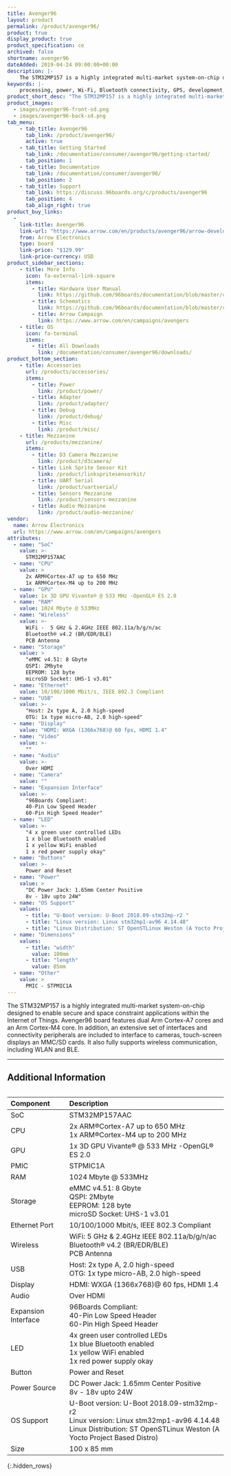 ```yaml
---
title: Avenger96
layout: product
permalink: /product/avenger96/
product: true
display_product: true
product_specification: ce
archived: false
shortname: avenger96
dateAdded: 2019-04-24 09:00:00+00:00
description: |-
    The STM32MP157 is a highly integrated multi-market system-on-chip designed to enable secure and space constraint applications within the Internet of Things. Avenger96 board features dual Arm Cortex-A7 cores and an Arm Cortex-M4 core. In addition, an extensive set of interfaces and connectivity peripherals are included to interface to cameras, touch-screen displays an MMC/SD cards. It also fully supports wireless communication, including WLAN and BLE.
keywords: |-
    processing, power, Wi-Fi, Bluetooth connectivity, GPS, development, board, mid-tier, Qualcomm, APQ8016E, processor, low cost, Product, Development, Platform
product_short_desc: "The STM32MP157 is a highly integrated multi-market system-on-chip designed to enable secure and space constraint applications within the Internet of Things."
product_images:
  - images/avenger96-front-sd.png
  - images/avenger96-back-sd.png
tab_menu:
    - tab_title: Avenger96
      tab_link: /product/avenger96/
      active: true
    - tab_title: Getting Started
      tab_link: /documentation/consumer/avenger96/getting-started/
      tab_position: 1
    - tab_title: Documentation
      tab_link: /documentation/consumer/avenger96/
      tab_position: 2
    - tab_title: Support
      tab_link: https://discuss.96boards.org/c/products/avenger96
      tab_position: 4
      tab_align_right: true
product_buy_links:
  -
    link-title: Avenger96
    link-url: "https://www.arrow.com/en/products/avenger96/arrow-development-tools"
    from: Arrow Electronics
    type: board
    link-price: "$129.99"
    link-price-currency: USD
product_sidebar_sections:
    - title: More Info
      icon: fa-external-link-square
      items:
        - title: Hardware User Manual
          link: https://github.com/96boards/documentation/blob/master/consumer/avenger96/hardware-docs/files/avenger96-hardware-user-manual.pdf
        - title: Schematics
          link: https://github.com/96boards/documentation/blob/master/consumer/avenger96/hardware-docs/files/avenger96-schematics.pdf
        - title: Arrow Campaign
          link: https://www.arrow.com/en/campaigns/avengers
    - title: OS
      icon: fa-terminal
      items:
        - title: All Downloads
          link: /documentation/consumer/avenger96/downloads/
product_bottom_section:
    - title: Accessories
      url: /products/accessories/
      items:
        - title: Power
          link: /product/power/
        - title: Adapter
          link: /product/adapter/
        - title: Debug
          link: /product/debug/
        - title: Misc
          link: /product/misc/
    - title: Mezzanine
      url: /products/mezzanine/
      items:
        - title: D3 Camera Mezzanine
          link: /product/d3camera/
        - title: Link Sprite Sensor Kit
          link: /product/linkspritesensorkit/
        - title: UART Serial
          link: /product/uartserial/
        - title: Sensors Mezzanine
          link: /product/sensors-mezzanine
        - title: Audio Mezzanine
          link: /product/audio-mezzanine/
vendor:
  name: Arrow Electronics
  url: https://www.arrow.com/en/campaigns/avengers
attributes:
  - name: "SoC"
    value: >-
      STM32MP157AAC
  - name: "CPU"
    value: >
      2x ARM®Cortex-A7 up to 650 MHz
      1x ARM®Cortex-M4 up to 200 MHz
  - name: "GPU"
    value: 1x 3D GPU Vivante® @ 533 MHz -OpenGL® ES 2.0
  - name: "RAM"
    value: 1024 Mbyte @ 533MHz
  - name: "Wireless"
    value: >-
      WiFi -  5 GHz & 2.4GHz IEEE 802.11a/b/g/n/ac
      Bluetooth® v4.2 (BR/EDR/BLE)
      PCB Antenna
  - name: "Storage"
    value: >
      "eMMC v4.51: 8 Gbyte
      QSPI: 2Mbyte
      EEPROM: 128 byte
      microSD Socket: UHS-1 v3.01"
  - name: "Ethernet"
    value: 10/100/1000 Mbit/s, IEEE 802.3 Compliant
  - name: "USB"
    value: >-
      "Host: 2x type A, 2.0 high-speed
      OTG: 1x type micro-AB, 2.0 high-speed"
  - name: "Display"
    value: "HDMI: WXGA (1366x768)@ 60 fps, HDMI 1.4"
  - name: "Video"
    value: >-
      ""
  - name: "Audio"
    value: >-
      Over HDMI
  - name: "Camera"
    value: ""
  - name: "Expansion Interface"
    value: >-
      "96Boards Compliant:
      40-Pin Low Speed Header
      60-Pin High Speed Header"
  - name: "LED"
    value: >-
      "4 x green user controlled LEDs
      1 x blue Bluetooth enabled
      1 x yellow WiFi enabled
      1 x red power supply okay"
  - name: "Buttons"
    value: >-
      Power and Reset
  - name: "Power"
    value: >
      "DC Power Jack: 1.65mm Center Positive
      8v - 18v upto 24W"
  - name: "OS Support"
    values:
      - title: "U-Boot version: U-Boot 2018.09-stm32mp-r2 "
      - title: "Linux version: Linux stm32mp1-av96 4.14.48"
      - title: "Linux Distribution: ST OpenSTLinux Weston (A Yocto Project Based Distro)"
  - name: "Dimensions"
    values:
      - title: "width"
        value: 100mm
      - title: "length"
        value: 85mm
  - name: "Other"
    value: >
      PMIC - STPMIC1A
---
```

The STM32MP157 is a highly integrated multi-market system-on-chip designed to enable secure and space constraint applications within the Internet of Things. Avenger96 board features dual Arm Cortex-A7 cores and an Arm Cortex-M4 core. In addition, an extensive set of interfaces and connectivity peripherals are included to interface to cameras, touch-screen displays an MMC/SD cards. It also fully supports wireless communication, including WLAN and BLE.

*******

## Additional Information

<div style="overflow-x:scroll;" markdown="1">

|   Component          |   Description |
|:---------------------|:--------------|
|  SoC                 | STM32MP157AAC              |
|  CPU                 | 2x ARM®Cortex-A7 up to 650 MHz <br> 1x ARM®Cortex-M4 up to 200 MHz                                                     |
|  GPU                 | 1x 3D GPU Vivante® @ 533 MHz -OpenGL® ES 2.0                                                                           |
|  PMIC                | STPMIC1A                                                                                                               |
|  RAM                 | 1024 Mbyte @ 533MHz                                                                                                    |
|  Storage             | eMMC v4.51: 8 Gbyte <br> QSPI: 2Mbyte <br> EEPROM: 128 byte <br> microSD Socket: UHS-1 v3.01                           |
|  Ethernet Port       | 10/100/1000 Mbit/s, IEEE 802.3 Compliant                                                                               |
|  Wireless            | WiFi: 5 GHz & 2.4GHz IEEE 802.11a/b/g/n/ac <br> Bluetooth® v4.2 (BR/EDR/BLE) <br> PCB Antenna                           |
|  USB                 | Host: 2x type A, 2.0 high-speed <br> OTG: 1x type micro-AB, 2.0 high-speed                                             |
|  Display             | HDMI: WXGA (1366x768)@ 60 fps, HDMI 1.4                                                                                |
|  Audio               | Over HDMI                                                                                                              |
|  Expansion Interface | 96Boards Compliant: <br> 40-Pin Low Speed Header <br> 60-Pin High Speed Header                                         |
|  LED                 | 4x green user controlled LEDs <br> 1x blue Bluetooth enabled <br> 1x yellow WiFi enabled <br> 1x red power supply okay |
|  Button              | Power and Reset                                                                                                        |
|  Power Source        | DC Power Jack: 1.65mm Center Positive <br> 8v - 18v upto 24W                                                           |
|  OS Support          | U-Boot version: U-Boot 2018.09-stm32mp-r2 <br> Linux version: Linux stm32mp1-av96 4.14.48 <br> Linux Distribution: ST OpenSTLinux Weston (A Yocto Project Based Distro) |
|  Size                | 100 x 85 mm                                                                                                            |
{:.hidden_rows}
</div>
